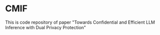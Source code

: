 # CMIF
This is code repository of paper "Towards Confidential and Efficient LLM Inference with Dual Privacy Protection"
